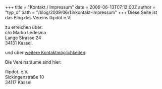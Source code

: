 +++
title = "Kontakt / Impressum"
date = 2009-06-13T07:12:00Z
author = "typ_o"
path = "/blog/2009/06/13/kontakt-impressum"
+++
Diese Seite ist das Blog des Vereins flipdot e.V.

zu erreichen über:  
c/o Marko Ledesma  
Lange Strasse 24  
34131 Kassel.

und über [weitere
Kontaktmöglichkeiten](https://flipdot.org/blog/index.php?/archives/13-Communication.html).

Die Vereinsräume sind hier:

flipdot. e.V.  
Sickingenstraße 10  
34117 Kassel
